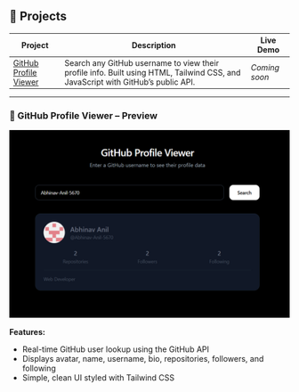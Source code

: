 ## 📁 Projects

| Project | Description | Live Demo |
|--------|-------------|-----------|
| [GitHub Profile Viewer](https://github.com/Abhinav-Anil-5670/Mini_JS_Projects/tree/main/1.%20github-profile-viewer) | Search any GitHub username to view their profile info. Built using HTML, Tailwind CSS, and JavaScript with GitHub’s public API. | _Coming soon_ |

---

### 📸 GitHub Profile Viewer – Preview

![GitHub Profile Viewer Screenshot](./1.%20github-profile-viewer/screenshot.png)

**Features:**
- Real-time GitHub user lookup using the GitHub API
- Displays avatar, name, username, bio, repositories, followers, and following
- Simple, clean UI styled with Tailwind CSS

